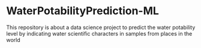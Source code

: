 # WaterPotabilityPrediction-ML
This repository is about a data science project to predict the water potability level by indicating water scientific characters in samples from places in the world
